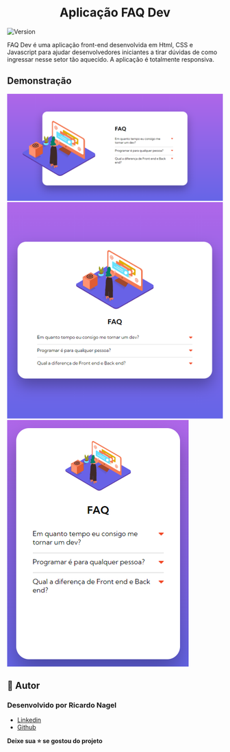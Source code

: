 <h1  align="center">Aplicação FAQ Dev</h1>

<p><img  alt="Version"  src="https://img.shields.io/badge/version-0.1.0-blue.svg?cacheSeconds=2592000" /></p>

<p>
  FAQ Dev é uma aplicação front-end desenvolvida em Html, CSS e Javascript para ajudar desenvolvedores iniciantes a tirar dúvidas de como ingressar nesse setor tão aquecido. A aplicação é totalmente responsiva.
</p>

<h2 id="demonstracao">Demonstração</h2>

<p>
  <span><img src="src/imagens/screen_1.png" /></span>
  <span><img src="src/imagens/screen_2.PNG" /></span>
  <span><img src="src/imagens/screen_3.PNG" /></span>
</p>

<h2 id="autora">👤 Autor</h2>

<h3>Desenvolvido por Ricardo Nagel</h3>

* [Linkedin](https://www.linkedin.com/in/ricardonagel/)
* [Github](https://github.com/nagelricardo)

  
<strong align="center">Deixe sua ⭐️ se gostou do projeto</strong>

  

